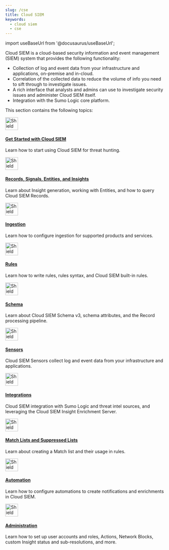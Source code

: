 ```yaml
---
slug: /cse
title: Cloud SIEM
keywords:
  - cloud siem
  - cse
---
```


import useBaseUrl from '@docusaurus/useBaseUrl';

Cloud SIEM is a cloud-based security information and event management (SIEM) system that provides the following functionality: 

* Collection of log and event data from your infrastructure and applications, on-premise and in-cloud.
* Correlation of the collected data to reduce the volume of info you need to sift through to investigate issues.
* A rich interface that analysts and admins can use to investigate security issues and administer Cloud SIEM itself.
* Integration with the Sumo Logic core platform.


This section contains the following topics:

<div className="box-wrapper">
<div className="box smallbox card">
  <div className="container">
  <a href={useBaseUrl('/docs/cse/get-started-with-cloud-siem')}><img src={useBaseUrl('img/icons/security/cloud-siem.png')} alt="Shield on a cloud icon" width="40"/><h4>Get Started with Cloud SIEM</h4></a>
  <p>Learn how to start using Cloud SIEM for threat hunting.</p>
  </div>
</div>
<div className="box smallbox card">
  <div className="container">
  <a href={useBaseUrl('/docs/cse/records-signals-entities-insights')}><img src={useBaseUrl('img/icons/security/cloud-siem.png')} alt="Shield on a cloud icon" width="40"/><h4>Records, Signals, Entities, and Insights</h4></a>
  <p>Learn about Insight generation, working with Entities, and how to query Cloud SIEM Records.</p>
  </div>
</div>
<div className="box smallbox card">
  <div className="container">
  <a href={useBaseUrl('/docs/cse/ingestion')}><img src={useBaseUrl('img/icons/security/cloud-siem.png')} alt="Shield on a cloud icon" width="40"/><h4>Ingestion</h4></a>
  <p>Learn how to configure ingestion for supported products and services.</p>
  </div>
</div>
<div className="box smallbox card">
  <div className="container">
  <a href={useBaseUrl('/docs/cse/rules')}><img src={useBaseUrl('img/icons/security/cloud-siem.png')} alt="Shield on a cloud icon" width="40"/><h4>Rules</h4></a>
  <p>Learn how to write rules, rules syntax, and Cloud SIEM built-in rules.</p>
  </div>
</div>
<div className="box smallbox card">
  <div className="container">
  <a href={useBaseUrl('/docs/cse/schema')}><img src={useBaseUrl('img/icons/security/cloud-siem.png')} alt="Shield on a cloud icon" width="40"/><h4>Schema</h4></a>
  <p>Learn about Cloud SIEM Schema v3, schema attributes, and the Record processing pipeline.</p>
  </div>
</div>
<div className="box smallbox card">
  <div className="container">
  <a href={useBaseUrl('/docs/cse/sensors')}><img src={useBaseUrl('img/icons/security/cloud-siem.png')} alt="Shield on a cloud icon" width="40"/><h4>Sensors</h4></a>
  <p>Cloud SIEM Sensors collect log and event data from your infrastructure and applications.</p>
  </div>
</div>
<div className="box smallbox card">
  <div className="container">
  <a href={useBaseUrl('/docs/cse/integrations')}><img src={useBaseUrl('img/icons/security/cloud-siem.png')} alt="Shield on a cloud icon" width="40"/><h4>Integrations</h4></a>
  <p>Cloud SIEM integration with Sumo Logic and threat intel sources, and leveraging the Cloud SIEM Insight Enrichment Server.</p>
  </div>
</div>
<div className="box smallbox card">
  <div className="container">
  <a href={useBaseUrl('/docs/cse/match-lists-suppressed-lists')}><img src={useBaseUrl('img/icons/security/cloud-siem.png')} alt="Shield on a cloud icon" width="40"/><h4>Match Lists and Suppressed Lists</h4></a>
  <p>Learn about creating a Match list and their usage in rules.</p>
  </div>
</div>
<div className="box smallbox card">
  <div className="container">
  <a href={useBaseUrl('/docs/cse/automation')}><img src={useBaseUrl('img/icons/security/cloud-siem.png')} alt="Shield on a cloud icon" width="40"/><h4>Automation</h4></a>
  <p>Learn how to configure automations to create notifications and enrichments in Cloud SIEM.</p>
  </div>
</div>
<div className="box smallbox card">
  <div className="container">
  <a href={useBaseUrl('/docs/cse/administration')}><img src={useBaseUrl('img/icons/security/cloud-siem.png')} alt="Shield on a cloud icon" width="40"/><h4>Administration</h4></a>
  <p>Learn how to set up user accounts and roles, Actions, Network Blocks, custom Insight status and sub-resolutions, and more.</p>
  </div>
</div>
</div>
